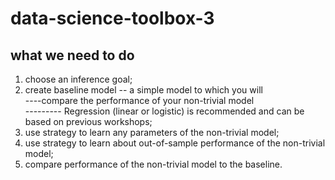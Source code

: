 # data-science-toolbox-3
## what we need to do
1. choose an inference goal; <br>
2.  create baseline model -- a simple model to which you will <br>
----compare the performance of your non-trivial model <br>
--------- Regression (linear or logistic) is recommended and can be based on previous workshops; <br>
3. use strategy to learn any parameters of the non-trivial model; <br>
4. use strategy to learn about out-of-sample performance of the non-trivial model; <br>
5. compare performance of the non-trivial model to the baseline. <br>
